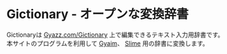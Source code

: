 # Gictionary - オープンな変換辞書
Gictionaryは
<a href="http://Gyazz.com/Gictionary">Gyazz.com/Gictionary</a>
上で編集できるテキスト入力用辞書です。
本サイトのプログラムを利用して
<a href="http://GitHub.com/Gyaim">Gyaim</a>、
<a href="http://GitHub.com/Slime">Slime</a>
用の辞書に変換します。

